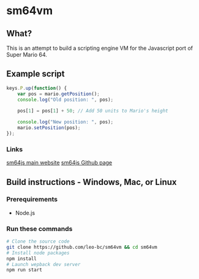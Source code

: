 # sm64vm

## What?
This is an attempt to build a scripting engine VM for the Javascript port of Super Mario 64.

## Example script
```javascript
keys.P.up(function() {
    var pos = mario.getPosition();
    console.log("Old position: ", pos);
    
    pos[1] = pos[1] + 50; // Add 50 units to Mario's height

    console.log("New position: ", pos); 
    mario.setPosition(pos);
});
```

### Links
[sm64js main website](https://sm64js.com)
[sm64js Github page](https://github.com/sm64js/sm64js)

## Build instructions - Windows, Mac, or Linux 

### Prerequirements
* Node.js

### Run these commands
```bash
# Clone the source code
git clone https://github.com/leo-bc/sm64vm && cd sm64vm
# Install node packages
npm install
# Launch wepback dev server
npm run start
```